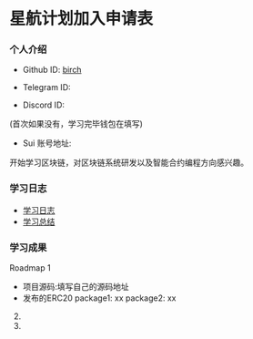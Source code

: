 # 星航计划加入申请表

### 个人介绍

* Github ID: [birch](https://github.com/violet-violin)

* Telegram ID: 

* Discord ID: 

(首次如果没有，学习完毕钱包在填写)
* Sui 账号地址: 

开始学习区块链，对区块链系统研发以及智能合约编程方向感兴趣。

### 学习日志

- [学习日志](journal.md)
- [学习总结](summary.md)

### 学习成果

Roadmap  1  
- 项目源码:填写自己的源码地址
- 发布的ERC20
package1: xx
package2: xx


2.


3. 

